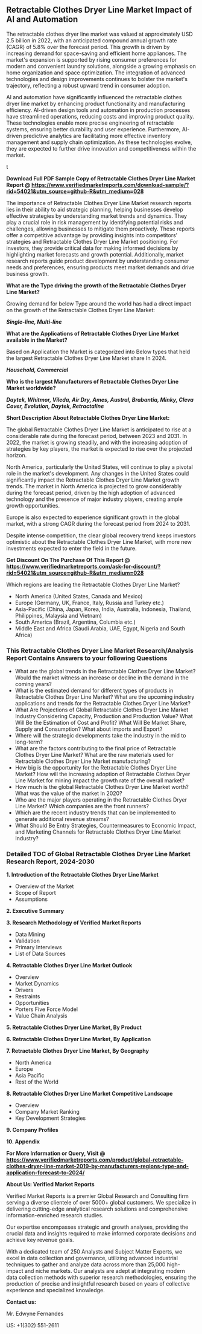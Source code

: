 <h2>Retractable Clothes Dryer Line Market Impact of AI and Automation</h2><p>The retractable clothes dryer line market was valued at approximately USD 2.5 billion in 2022, with an anticipated compound annual growth rate (CAGR) of 5.8% over the forecast period. This growth is driven by increasing demand for space-saving and efficient home appliances. The market's expansion is supported by rising consumer preferences for modern and convenient laundry solutions, alongside a growing emphasis on home organization and space optimization. The integration of advanced technologies and design improvements continues to bolster the market's trajectory, reflecting a robust upward trend in consumer adoption.</p><p>AI and automation have significantly influenced the retractable clothes dryer line market by enhancing product functionality and manufacturing efficiency. AI-driven design tools and automation in production processes have streamlined operations, reducing costs and improving product quality. These technologies enable more precise engineering of retractable systems, ensuring better durability and user experience. Furthermore, AI-driven predictive analytics are facilitating more effective inventory management and supply chain optimization. As these technologies evolve, they are expected to further drive innovation and competitiveness within the market.</p>t</p><p id="" class=""><strong>Download Full PDF Sample Copy of Retractable Clothes Dryer Line Market Report @ <a href="https://www.verifiedmarketreports.com/download-sample/?rid=54021&utm_source=github-R&utm_medium=028" target="_blank">https://www.verifiedmarketreports.com/download-sample/?rid=54021&utm_source=github-R&utm_medium=028</a></strong></p><p>The importance of&nbsp;Retractable Clothes Dryer Line Market research reports lies in their ability to aid strategic planning, helping businesses develop effective strategies by understanding market trends and dynamics. They play a crucial role in risk management by identifying potential risks and challenges, allowing businesses to mitigate them proactively. These reports offer a competitive advantage by providing insights into competitors' strategies and Retractable Clothes Dryer Line Market positioning. For investors, they provide critical data for making informed decisions by highlighting market forecasts and growth potential. Additionally, market research reports guide product development by understanding consumer needs and preferences, ensuring products meet market demands and drive business growth.</p><p><strong>What are the&nbsp;Type driving the growth of the Retractable Clothes Dryer Line Market?</strong></p><p id="" class="">Growing demand for below Type around the world has had a direct impact on the growth of the Retractable Clothes Dryer Line Market:</p><em><strong>Single-line, Multi-line</strong></em></p><strong>What are the&nbsp;Applications&nbsp;of Retractable Clothes Dryer Line Market available in the Market?</strong></p><p id="" class="">Based on Application the Market is categorized into Below types that held the largest Retractable Clothes Dryer Line Market share In 2024.</p><em><strong>Household, Commercial</strong></em></p><strong>Who is the largest Manufacturers of Retractable Clothes Dryer Line Market worldwide?</strong></p><p><em><strong>Daytek, Whitmor, Vileda, Air Dry, Ames, Austral, Brabantia, Minky, Cleva Cover, Evolution, Daytek, Retractaline</strong></em></p><p id="" class=""><strong>Short Description About Retractable Clothes Dryer Line Market:</strong></p><p>The global Retractable Clothes Dryer Line Market is anticipated to rise at a considerable rate during the forecast period, between 2023 and 2031. In 2022, the market is growing steadily, and with the increasing adoption of strategies by key players, the market is expected to rise over the projected horizon.</p><p>North America, particularly the United States, will continue to play a pivotal role in the market's development. Any changes in the United States could significantly impact the Retractable Clothes Dryer Line Market growth trends. The market in North America is projected to grow considerably during the forecast period, driven by the high adoption of advanced technology and the presence of major industry players, creating ample growth opportunities.</p><p>Europe is also expected to experience significant growth in the global market, with a strong CAGR during the forecast period from 2024 to 2031.</p><p>Despite intense competition, the clear global recovery trend keeps investors optimistic about the Retractable Clothes Dryer Line Market, with more new investments expected to enter the field in the future.</p><p id="" class=""><strong>Get Discount On The Purchase Of This Report @ <a href="https://www.verifiedmarketreports.com/ask-for-discount/?rid=54021&utm_source=github-R&utm_medium=028" target="_blank">https://www.verifiedmarketreports.com/ask-for-discount/?rid=54021&utm_source=github-R&utm_medium=028</a></strong></p>Which regions are leading the Retractable Clothes Dryer Line Market?</p><ul><li>North America (United States, Canada and Mexico)</li><li>Europe (Germany, UK, France, Italy, Russia and Turkey etc.)</li><li>Asia-Pacific (China, Japan, Korea, India, Australia, Indonesia, Thailand, Philippines, Malaysia and Vietnam)</li><li>South America (Brazil, Argentina, Columbia etc.)</li><li>Middle East and Africa (Saudi Arabia, UAE, Egypt, Nigeria and South Africa)</li></ul><h3 id="" class="">This Retractable Clothes Dryer Line Market Research/Analysis Report Contains Answers to your following Questions</h3><ul><li>What are the global trends in the Retractable Clothes Dryer Line Market? Would the market witness an increase or decline in the demand in the coming years?</li><li>What is the estimated demand for different types of products in Retractable Clothes Dryer Line Market? What are the upcoming industry applications and trends for the Retractable Clothes Dryer Line Market?</li><li>What Are Projections of Global Retractable Clothes Dryer Line Market Industry Considering Capacity, Production and Production Value? What Will Be the Estimation of Cost and Profit? What Will Be Market Share, Supply and Consumption? What about imports and Export?</li><li>Where will the strategic developments take the industry in the mid to long-term?</li><li>What are the factors contributing to the final price of Retractable Clothes Dryer Line Market? What are the raw materials used for Retractable Clothes Dryer Line Market manufacturing?</li><li>How big is the opportunity for the Retractable Clothes Dryer Line Market? How will the increasing adoption of Retractable Clothes Dryer Line Market for mining impact the growth rate of the overall market?</li><li>How much is the global Retractable Clothes Dryer Line Market worth? What was the value of the market In 2020?</li><li>Who are the major players operating in the Retractable Clothes Dryer Line Market? Which companies are the front runners?</li><li>Which are the recent industry trends that can be implemented to generate additional revenue streams?</li><li>What Should Be Entry Strategies, Countermeasures to Economic Impact, and Marketing Channels for Retractable Clothes Dryer Line Market Industry?</li></ul><h3 id="" class="">Detailed TOC of Global Retractable Clothes Dryer Line Market Research Report, 2024-2030</h3><p id="" class=""><strong>1. Introduction of the Retractable Clothes Dryer Line Market</strong></p><ul><li>Overview of the Market</li><li>Scope of Report</li><li>Assumptions</li></ul><p id="" class=""><strong>2. Executive Summary</strong></p><p id="" class=""><strong>3. Research Methodology of Verified Market Reports</strong></p><ul><li>Data Mining</li><li>Validation</li><li>Primary Interviews</li><li>List of Data Sources</li></ul><p id="" class=""><strong>4. Retractable Clothes Dryer Line Market Outlook</strong></p><ul><li>Overview</li><li>Market Dynamics</li><li>Drivers</li><li>Restraints</li><li>Opportunities</li><li>Porters Five Force Model</li><li>Value Chain Analysis</li></ul><p id="" class=""><strong>5. Retractable Clothes Dryer Line Market, By Product</strong></p><p id="" class=""><strong>6. Retractable Clothes Dryer Line Market, By Application</strong></p><p id="" class=""><strong>7. Retractable Clothes Dryer Line Market, By Geography</strong></p><ul><li>North America</li><li>Europe</li><li>Asia Pacific</li><li>Rest of the World</li></ul><p id="" class=""><strong>8. Retractable Clothes Dryer Line Market Competitive Landscape</strong></p><ul><li>Overview</li><li>Company Market Ranking</li><li>Key Development Strategies</li></ul><p id="" class=""><strong>9. Company Profiles</strong></p><p id="" class=""><strong>10. Appendix</strong></p><p id="" class=""><strong>For More Information or Query, Visit @ <a href="https://www.verifiedmarketreports.com/product/global-retractable-clothes-dryer-line-market-2019-by-manufacturers-regions-type-and-application-forecast-to-2024/" target="_blank">https://www.verifiedmarketreports.com/product/global-retractable-clothes-dryer-line-market-2019-by-manufacturers-regions-type-and-application-forecast-to-2024/</a></strong></p><p id="" class=""><strong>About Us: Verified Market Reports</strong></p><p id="" class="">Verified Market Reports is a premier Global Research and Consulting firm serving a diverse clientele of over 5000+ global customers. We specialize in delivering cutting-edge analytical research solutions and comprehensive information-enriched research studies.</p><p id="" class="">Our expertise encompasses strategic and growth analyses, providing the crucial data and insights required to make informed corporate decisions and achieve key revenue goals.</p><p id="" class="">With a dedicated team of 250 Analysts and Subject Matter Experts, we excel in data collection and governance, utilizing advanced industrial techniques to gather and analyze data across more than 25,000 high-impact and niche markets. Our analysts are adept at integrating modern data collection methods with superior research methodologies, ensuring the production of precise and insightful research based on years of collective experience and specialized knowledge.</p><p id="" class=""><strong>Contact us:</strong></p><p id="" class="">Mr. Edwyne Fernandes</p><p id="" class="">US: +1(302) 551-2611</p>